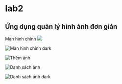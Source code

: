 # lab2

## Ứng dụng quản lý hình ảnh đơn giản 

Màn hình chính
![](<img src="[https://...](https://i.imgur.com/RFGeHJm.jpg)" alt="..." width="250" />)



![Màn hình chính dark](https://i.imgur.com/Bf6fxHf.jpg)


![Thêm ảnh](https://i.imgur.com/P5jsWpu.jpg)


![Danh sách ảnh](https://i.imgur.com/SyOMfY6.jpg)


![Danh sách ảnh dark ](https://i.imgur.com/zy2d6FQ.jpg)
